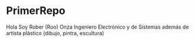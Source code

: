 # PrimerRepo

Hola Soy Rober (Roo) Onza Ingeniero Electrónico y de Sistemas además de artista plástico (dibujo, pintra, escultura)
